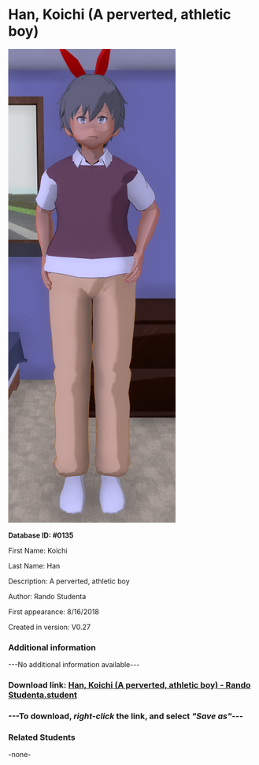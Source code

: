 # Han, Koichi (A perverted, athletic boy)

<img src="../../Files/Images/Han, Koichi (A perverted, athletic boy).png" title="Han, Koichi (A perverted, athletic boy) - Rando Studenta">

**Database ID: #0135**

First Name: Koichi

Last Name: Han

Description: A perverted, athletic boy

Author: Rando Studenta

First appearance: 8/16/2018

Created in version: V0.27

### Additional information

---No additional information available---

### Download link: <a href="https://raw.githubusercontent.com/Arbiter1223/Daigaku-Gurashi-Custom-Students/master/Files/Student%20Files/Han%2C%20Koichi%20(A%20perverted%2C%20athletic%20boy)%20-%20Rando%20Studenta.student">Han, Koichi (A perverted, athletic boy) - Rando Studenta.student</a>

### ---**To download, _right-click_ the link, and select _"Save as"_**---

### Related Students

-none-
